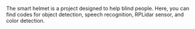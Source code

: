 The smart helmet is a project designed to help blind people. 
Here, you can find codes for object detection, speech recognition, RPLidar sensor, and color detection.
